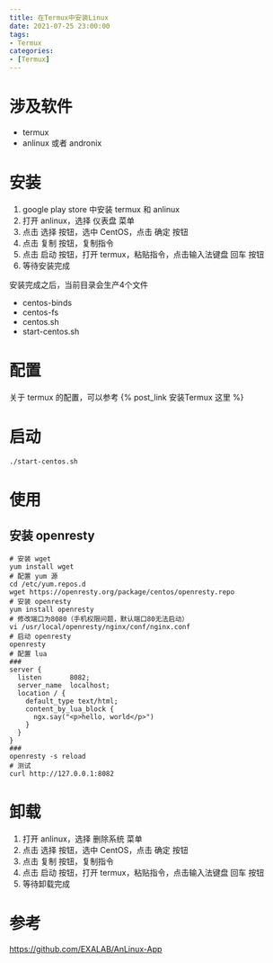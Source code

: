 ```yaml
---
title: 在Termux中安装Linux
date: 2021-07-25 23:00:00
tags:
- Termux
categories:
- [Termux]
---
```


# 涉及软件

- termux
- anlinux 或者 andronix

<!-- more -->

# 安装

1. google play store 中安装 termux 和 anlinux
2. 打开 anlinux，选择 仪表盘 菜单
3. 点击 选择 按钮，选中 CentOS，点击 确定 按钮
4. 点击 复制 按钮，复制指令
5. 点击 启动 按钮，打开 termux，粘贴指令，点击输入法键盘 回车 按钮
6. 等待安装完成

安装完成之后，当前目录会生产4个文件

- centos-binds
- centos-fs
- centos.sh
- start-centos.sh

# 配置

关于 termux 的配置，可以参考 {% post_link 安装Termux 这里 %}

# 启动

```shell
./start-centos.sh
```

# 使用

## 安装 openresty

```shell
# 安装 wget
yum install wget
# 配置 yum 源
cd /etc/yum.repos.d
wget https://openresty.org/package/centos/openresty.repo
# 安装 openresty
yum install openresty
# 修改端口为8080（手机权限问题，默认端口80无法启动）
vi /usr/local/openresty/nginx/conf/nginx.conf
# 启动 openresty
openresty
# 配置 lua
###
server {
  listen       8082;
  server_name  localhost;
  location / {
    default_type text/html;
    content_by_lua_block {
      ngx.say("<p>hello, world</p>")
    }
  }
}
###
openresty -s reload
# 测试
curl http://127.0.0.1:8082
```

# 卸载

1. 打开 anlinux，选择 删除系统 菜单
2. 点击 选择 按钮，选中 CentOS，点击 确定 按钮
3. 点击 复制 按钮，复制指令
4. 点击 启动 按钮，打开 termux，粘贴指令，点击输入法键盘 回车 按钮
5. 等待卸载完成

# 参考

https://github.com/EXALAB/AnLinux-App